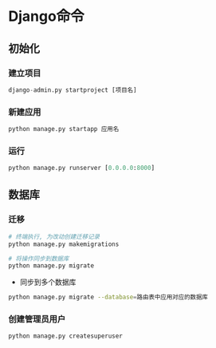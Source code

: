 <!--
 * @Description: 
 * @Version: 1.0
 * @Autor: DaLao
 * @Email: dalao@xxx.com
 * @Date: 2021-01-28 22:29:34
 * @LastEditors: daLao
 * @LastEditTime: 2023-04-17 15:11:57
-->

# Django命令

## 初始化

### 建立项目

```py
django-admin.py startproject [项目名]
```

### 新建应用

```py
python manage.py startapp 应用名
```

### 运行

```py
python manage.py runserver [0.0.0.0:8000]
```

## 数据库

### 迁移

```sh
# 终端执行, 为改动创建迁移记录
python manage.py makemigrations

# 将操作同步到数据库
python manage.py migrate
```

- 同步到多个数据库

```sh
python manage.py migrate --database=路由表中应用对应的数据库
```

### 创建管理员用户

```sh
python manage.py createsuperuser
```